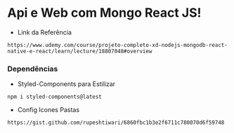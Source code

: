 # Api e Web com Mongo React JS!

* Link da Referência
```
https://www.udemy.com/course/projeto-completo-xd-nodejs-mongodb-react-native-e-react/learn/lecture/18807048#overview
```

### Dependências

* Styled-Components para Estilizar
```
npm i styled-components@latest
```

* Config Icones Pastas
```
https://gist.github.com/rupeshtiwari/6860fbc1b3e2f6711c780070d6f59748
```